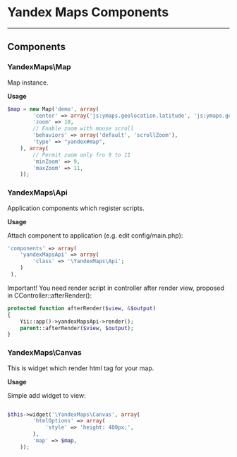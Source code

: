 # Yandex Maps Components #

* * *

## Components ##

### YandexMaps\Map ###

Map instance.

__Usage__

```php
$map = new Map('demo', array(
		'center' => array('js:ymaps.geolocation.latitude', 'js:ymaps.geolocation.longitude'),
		'zoom' => 10,
		// Enable zoom with mouse scroll
		'behaviors' => array('default', 'scrollZoom'),
		'type' => "yandex#map",
	), array(
		// Permit zoom only fro 9 to 11
		'minZoom' => 9,
		'maxZoom' => 11,
	));
```

### YandexMaps\Api ###

Application components which register scripts.

__Usage__

Attach component to application (e.g. edit config/main.php):
```php
'components' => array(
	'yandexMapsApi' => array(
		'class' => '\YandexMaps\Api';
	)
 ),
```

Important! You need render script in controller after render view,
proposed in CController::afterRender():
```php
protected function afterRender($view, &$output)
{
	Yii::app()->yandexMapsApi->render();
	parent::afterRender($view, $output);
}
```

### YandexMaps\Canvas ###

This is widget which render html tag for your map.

__Usage__

Simple add widget to view:
```php

$this->widget('\YandexMaps\Canvas', array(
		'htmlOptions' => array(
			'style' => 'height: 400px;',
		),
		'map' => $map,
	));
```